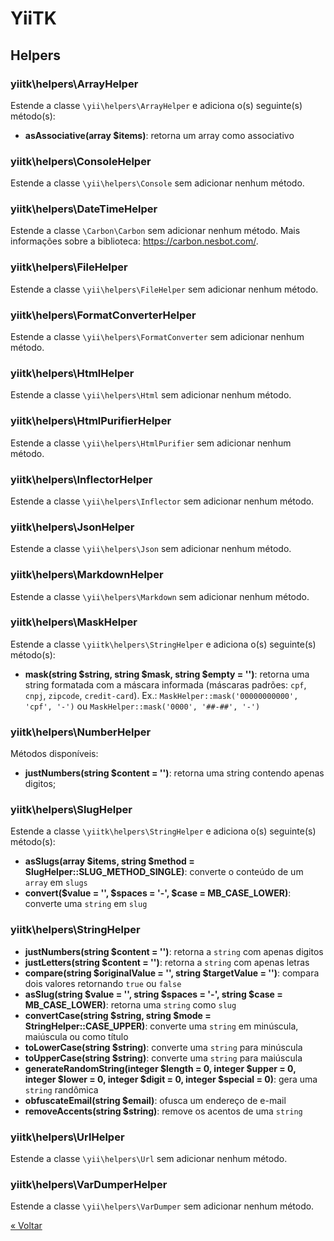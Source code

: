 # YiiTK

## Helpers

### yiitk\helpers\ArrayHelper

Estende a classe `\yii\helpers\ArrayHelper` e adiciona o(s) seguinte(s) método(s):

- **asAssociative(array $items)**: retorna um array como associativo

### yiitk\helpers\ConsoleHelper

Estende a classe `\yii\helpers\Console` sem adicionar nenhum método.

### yiitk\helpers\DateTimeHelper

Estende a classe `\Carbon\Carbon` sem adicionar nenhum método. Mais informações sobre a biblioteca: https://carbon.nesbot.com/.

### yiitk\helpers\FileHelper

Estende a classe `\yii\helpers\FileHelper` sem adicionar nenhum método.

### yiitk\helpers\FormatConverterHelper

Estende a classe `\yii\helpers\FormatConverter` sem adicionar nenhum método.

### yiitk\helpers\HtmlHelper

Estende a classe `\yii\helpers\Html` sem adicionar nenhum método.

### yiitk\helpers\HtmlPurifierHelper

Estende a classe `\yii\helpers\HtmlPurifier` sem adicionar nenhum método.

### yiitk\helpers\InflectorHelper

Estende a classe `\yii\helpers\Inflector` sem adicionar nenhum método.

### yiitk\helpers\JsonHelper

Estende a classe `\yii\helpers\Json` sem adicionar nenhum método.

### yiitk\helpers\MarkdownHelper

Estende a classe `\yii\helpers\Markdown` sem adicionar nenhum método.

### yiitk\helpers\MaskHelper

Estende a classe `\yiitk\helpers\StringHelper` e adiciona o(s) seguinte(s) método(s):

- **mask(string $string, string $mask, string $empty = '')**: retorna uma string formatada com a máscara informada (máscaras padrões: `cpf`, `cnpj`, `zipcode`, `credit-card`). Ex.: `MaskHelper::mask('00000000000', 'cpf', '-')` ou `MaskHelper::mask('0000', '##-##', '-')`

### yiitk\helpers\NumberHelper

Métodos disponíveis:

- **justNumbers(string $content = '')**: retorna uma string contendo apenas digitos;

### yiitk\helpers\SlugHelper

Estende a classe `\yiitk\helpers\StringHelper` e adiciona o(s) seguinte(s) método(s):

- **asSlugs(array $items, string $method = SlugHelper::SLUG_METHOD_SINGLE)**: converte o conteúdo de um `array` em `slugs` 
- **convert($value = '', $spaces = '-', $case = MB_CASE_LOWER)**: converte uma `string` em `slug`

### yiitk\helpers\StringHelper

- **justNumbers(string $content = '')**: retorna a `string` com apenas digitos
- **justLetters(string $content = '')**: retorna a `string` com apenas letras
- **compare(string $originalValue = '', string $targetValue = '')**: compara dois valores retornando `true` ou `false`
- **asSlug(string $value = '', string $spaces = '-', string $case = MB_CASE_LOWER)**: retorna uma `string` como `slug`
- **convertCase(string $string, string $mode = StringHelper::CASE_UPPER)**: converte uma `string` em minúscula, maiúscula ou como título
- **toLowerCase(string $string)**: converte uma `string` para minúscula
- **toUpperCase(string $string)**: converte uma `string` para maiúscula
- **generateRandomString(integer $length = 0, integer $upper = 0, integer $lower = 0, integer $digit = 0, integer $special = 0)**: gera uma `string` randômica
- **obfuscateEmail(string $email)**: ofusca um endereço de e-mail
- **removeAccents(string $string)**: remove os acentos de uma `string`

### yiitk\helpers\UrlHelper

Estende a classe `\yii\helpers\Url` sem adicionar nenhum método.

### yiitk\helpers\VarDumperHelper

Estende a classe `\yii\helpers\VarDumper` sem adicionar nenhum método.

[&#171; Voltar](../README.md)
